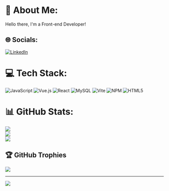 # 💫 About Me:
Hello there, I'm a Front-end Developer!


## 🌐 Socials:
[![LinkedIn](https://img.shields.io/badge/LinkedIn-%230077B5.svg?logo=linkedin&logoColor=white)](https://www.linkedin.com/in/blen-bete-765246212/) 

# 💻 Tech Stack:
![JavaScript](https://img.shields.io/badge/javascript-%23323330.svg?style=for-the-badge&logo=javascript&logoColor=%23F7DF1E) ![Vue.js](https://img.shields.io/badge/vue.js-%2335495e.svg?style=for-the-badge&logo=vuedotjs&logoColor=%234FC08D) ![React](https://img.shields.io/badge/react-%2320232a.svg?style=for-the-badge&logo=react&logoColor=%2361DAFB) ![MySQL](https://img.shields.io/badge/mysql-4479A1.svg?style=for-the-badge&logo=mysql&logoColor=white) ![Vite](https://img.shields.io/badge/vite-%23646CFF.svg?style=for-the-badge&logo=vite&logoColor=white) ![NPM](https://img.shields.io/badge/NPM-%23CB3837.svg?style=for-the-badge&logo=npm&logoColor=white) ![HTML5](https://img.shields.io/badge/html5-%23E34F26.svg?style=for-the-badge&logo=html5&logoColor=white)
# 📊 GitHub Stats:
![](https://github-readme-stats.vercel.app/api?username=BlenB-dev&theme=dark&hide_border=false&include_all_commits=false&count_private=false)<br/>
![](https://nirzak-streak-stats.vercel.app/?user=BlenB-dev&theme=dark&hide_border=false)<br/>
![](https://github-readme-stats.vercel.app/api/top-langs/?username=BlenB-dev&theme=dark&hide_border=false&include_all_commits=false&count_private=false&layout=compact)

## 🏆 GitHub Trophies
![](https://github-profile-trophy.vercel.app/?username=BlenB-dev&theme=radical&no-frame=false&no-bg=true&margin-w=4)

---
[![](https://visitcount.itsvg.in/api?id=BlenB-dev&icon=0&color=0)](https://visitcount.itsvg.in)

<!-- Proudly created with GPRM ( https://gprm.itsvg.in ) -->
